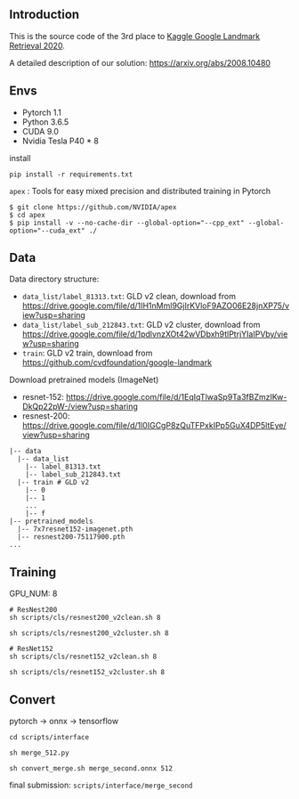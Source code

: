 ## Introduction
This is the source code of the 3rd place to [Kaggle Google Landmark Retrieval 2020](https://www.kaggle.com/c/landmark-retrieval-2020).

A detailed description of our solution: https://arxiv.org/abs/2008.10480

## Envs
- Pytorch 1.1
- Python 3.6.5
- CUDA 9.0 
- Nvidia Tesla P40 * 8

install
```
pip install -r requirements.txt
```

`apex` :  Tools for easy mixed precision and distributed training in Pytorch
```
$ git clone https://github.com/NVIDIA/apex
$ cd apex
$ pip install -v --no-cache-dir --global-option="--cpp_ext" --global-option="--cuda_ext" ./
```

## Data
Data directory structure:
- `data_list/label_81313.txt`: GLD v2 clean, download from https://drive.google.com/file/d/1IH1nMml9GjIrKVloF9AZO06E28jnXP75/view?usp=sharing
- `data_list/label_sub_212843.txt`: GLD v2 cluster, download from https://drive.google.com/file/d/1pdlvnzXOt42wVDbxh9tlPtrjYIaIPVby/view?usp=sharing
- `train`: GLD v2 train, download from https://github.com/cvdfoundation/google-landmark

Download pretrained models (ImageNet)
- resnet-152: https://drive.google.com/file/d/1EqIqTlwaSp9Ta3fBZmzIKw-DkQp22pW-/view?usp=sharing
- resnest-200: https://drive.google.com/file/d/1l0IGCgP8zQuTFPxkIPp5GuX4DP5ltEye/view?usp=sharing

```
|-- data
  |-- data_list
    |-- label_81313.txt
    |-- label_sub_212843.txt
  |-- train # GLD v2
    |-- 0
    |-- 1
    ...
    |-- f
|-- pretrained_models
  |-- 7x7resnet152-imagenet.pth
  |-- resnest200-75117900.pth
...
```

## Training
GPU_NUM: 8

```
# ResNest200
sh scripts/cls/resnest200_v2clean.sh 8

sh scripts/cls/resnest200_v2cluster.sh 8

# ResNet152
sh scripts/cls/resnet152_v2clean.sh 8

sh scripts/cls/resnet152_v2cluster.sh 8
```

## Convert
pytorch -> onnx -> tensorflow

```
cd scripts/interface

sh merge_512.py

sh convert_merge.sh merge_second.onnx 512
```

final submission: `scripts/interface/merge_second`